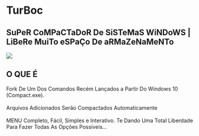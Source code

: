 # TurBoc
<h2>SuPeR CoMPaCTaDoR De SiSTeMaS WiNDoWS | LiBeRe MuiTo eSPaÇo De aRMaZeNaMeNTo</h2>
<img src="https://github.com/ostonprata/TurBoc/blob/main/TurBoc_1280x720.jpg">
<h2>O QUE É</h2>
Fork De Um Dos Comandos Recém Lançados a Partir Do Windows 10 (Compact.exe).
</br>
</br>
Arquivos Adicionados Serão Compactados Automaticamente
</br>
</br>
MENU Completo, Fácil, Simples e Interativo. Te Dando Uma Total Liberdade Para Fazer Todas As Opções Possíveis...
